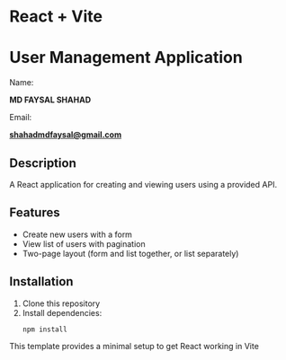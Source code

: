 # React + Vite

# User Management Application

Name:

**MD FAYSAL SHAHAD**

Email:

**shahadmdfaysal@gmail.com**

## Description

A React application for creating and viewing users using a provided API.

## Features

- Create new users with a form
- View list of users with pagination
- Two-page layout (form and list together, or list separately)

## Installation

1. Clone this repository
2. Install dependencies:
   ```
   npm install
   ```

This template provides a minimal setup to get React working in Vite
